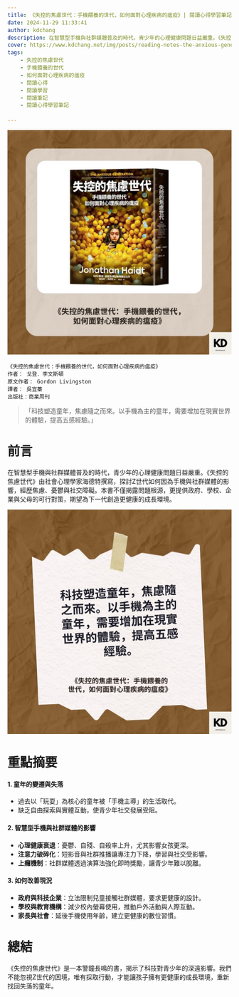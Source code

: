 ```yaml
---
title: 《失控的焦慮世代：手機餵養的世代，如何面對心理疾病的瘟疫》| 閱讀心得學習筆記
date: 2024-11-29 11:33:41
author: kdchang
description: 在智慧型手機與社群媒體普及的時代，青少年的心理健康問題日益嚴重。《失控的焦慮世代》由社會心理學家海德特撰寫，探討Z世代如何因為手機與社群媒體的影響，經歷焦慮、憂鬱與社交障礙。本書不僅揭露問題根源，更提供政府、學校、企業與父母的可行對策，期望為下一代創造更健康的成長環境。  
cover: https://www.kdchang.net/img/posts/reading-notes-the-anxious-generation-1.jpg
tags: 
    - 失控的焦慮世代
    - 手機餵養的世代
    - 如何面對心理疾病的瘟疫
    - 閱讀心得
    - 閱讀學習
    - 閱讀筆記
    - 閱讀心得學習筆記

---
```


![](img/posts/reading-notes-the-anxious-generation-1.jpg)

```
《失控的焦慮世代：手機餵養的世代，如何面對心理疾病的瘟疫》
作者： 戈登．李文斯頓  
原文作者： Gordon Livingston
譯者： 吳宜蓁
出版社：商業周刊
```

>「科技塑造童年，焦慮隨之而來。以手機為主的童年，需要增加在現實世界的體驗，提高五感經驗。」

# 前言 
在智慧型手機與社群媒體普及的時代，青少年的心理健康問題日益嚴重。《失控的焦慮世代》由社會心理學家海德特撰寫，探討Z世代如何因為手機與社群媒體的影響，經歷焦慮、憂鬱與社交障礙。本書不僅揭露問題根源，更提供政府、學校、企業與父母的可行對策，期望為下一代創造更健康的成長環境。  

![](img/posts/reading-notes-the-anxious-generation-2.jpg)

# 重點摘要 
#### **1. 童年的變遷與失落**
- 過去以「玩耍」為核心的童年被「手機主導」的生活取代。  
- 缺乏自由探索與實體互動，使青少年社交發展受阻。  

#### **2. 智慧型手機與社群媒體的影響**
- **心理健康衰退**：憂鬱、自殘、自殺率上升，尤其影響女孩更深。  
- **注意力破碎化**：短影音與社群推播讓專注力下降，學習與社交受影響。  
- **上癮機制**：社群媒體透過演算法強化即時獎勵，讓青少年難以脫離。  

#### **3. 如何改善現況**
- **政府與科技企業**：立法限制兒童接觸社群媒體，要求更健康的設計。  
- **學校與教育機構**：減少校內螢幕使用，推動戶外活動與人際互動。  
- **家長與社會**：延後手機使用年齡，建立更健康的數位習慣。  

# 總結
《失控的焦慮世代》是一本警鐘長鳴的書，揭示了科技對青少年的深遠影響。我們不能忽視Z世代的困境，唯有採取行動，才能讓孩子擁有更健康的成長環境，重新找回失落的童年。